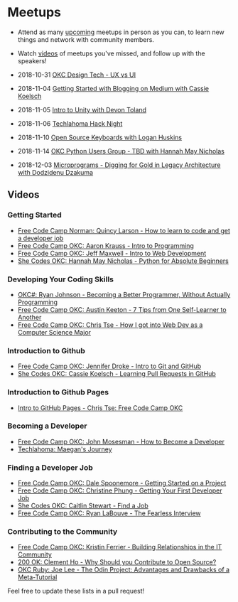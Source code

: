 # Meetups

* Attend as many [upcoming](upcoming.md) meetups in person as you can, to learn new things and network with community members.

* Watch [videos](videos.md) of meetups you've missed, and follow up with the speakers!

* 2018-10-31 [OKC Design Tech - UX vs UI](https://www.meetup.com/OKC-Design-Tech/events/255262130/)
* 2018-11-04 [Getting Started with Blogging on Medium with Cassie Koelsch](https://www.meetup.com/FreeCodeCampOKC/events/255581026/)
* 2018-11-05 [Intro to Unity with Devon Toland](https://www.meetup.com/OKC-Sharp/events/254941518/)
* 2018-11-06 [Techlahoma Hack Night](https://www.meetup.com/Techlahoma-Foundation/events/zpmmnpyxpbjb/)
* 2018-11-10 [Open Source Keyboards with Logan Huskins](https://www.meetup.com/OKC-OSH/events/254715153/)
* 2018-11-14 [OKC Python Users Group - TBD with Hannah May Nicholas](https://www.meetup.com/okcpython/)
* 2018-12-03 [Microprograms - Digging for Gold in Legacy Architecture with Dodzidenu Dzakuma](https://www.meetup.com/OKC-Sharp/events/255477000/)

## Videos

### Getting Started
* [Free Code Camp Norman: Quincy Larson - How to learn to code and get a developer job](https://www.youtube.com/watch?v=FiZzQugVSVo)
* [Free Code Camp OKC: Aaron Krauss - Intro to Programming](https://www.youtube.com/watch?v=zOt2pZROEuM)
* [Free Code Camp OKC: Jeff Maxwell - Intro to Web Development](https://www.youtube.com/watch?v=7l13fxjESAE)
* [She Codes OKC: Hannah May Nicholas - Python for Absolute Beginners](https://www.youtube.com/watch?v=hU7CWQhD4Ek)

### Developing Your Coding Skills
* [OKC#: Ryan Johnson - Becoming a Better Programmer, Without Actually Programming](https://www.youtube.com/watch?v=q0Sw-12nCt0)
* [Free Code Camp OKC: Austin Keeton - 7 Tips from One Self-Learner to Another](https://www.youtube.com/watch?v=kBx5XbHjPAY)
* [Free Code Camp OKC: Chris Tse - How I got into Web Dev as a Computer Science Major](https://www.youtube.com/watch?v=2wdUNCObvfE)

### Introduction to Github
* [Free Code Camp OKC: Jennifer Droke - Intro to Git and GitHub](https://www.twitch.tv/videos/316858556)
* [She Codes OKC: Cassie Koelsch - Learning Pull Requests in GitHub](https://www.youtube.com/watch?v=7kUe46mBD18)

### Introduction to Github Pages
* [Intro to GitHub Pages - Chris Tse: Free Code Camp OKC](https://www.youtube.com/watch?v=LAbsB4lqh6c)

### Becoming a Developer
* [Free Code Camp OKC: John Mosesman - How to Become a Developer](https://www.youtube.com/watch?v=vYct8lrMkuM)
* [Techlahoma: Maegan's Journey](https://youtu.be/PZj53WT4wcg)

### Finding a Developer Job
* [Free Code Camp OKC: Dale Spoonemore - Getting Started on a Project](https://www.youtube.com/watch?v=6XenFgLagTs)
* [Free Code Camp OKC: Christine Phung - Getting Your First Developer Job](https://www.youtube.com/watch?v=_2RmjYX3gsE)
* [She Codes OKC: Caitlin Stewart - Find a Job](https://www.youtube.com/watch?v=FeyMJwrbPi4)
* [Free Code Camp OKC: Ryan LaBouve - The Fearless Interview](https://www.youtube.com/watch?v=vI3qsCbMcKI)

### Contributing to the Community
* [Free Code Camp OKC: Kristin Ferrier - Building Relationships in the IT Community](https://www.youtube.com/watch?v=bLsKi5YySNY)
* [200 OK: Clement Ho - Why Should you Contribute to Open Source?](https://www.youtube.com/watch?v=kvLBr9kgxoo)
* [OKC Ruby: Joe Lee - The Odin Project: Advantages and Drawbacks of a Meta-Tutorial](https://www.youtube.com/watch?v=kEW9-acYxTo)

Feel free to update these lists in a pull request!
